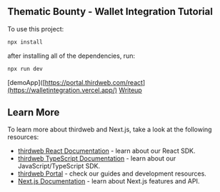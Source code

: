 ## Thematic Bounty - Wallet Integration Tutorial


To use this project:

```bash
npx install
```
after installing all of the dependencies, run:

```bash
npx run dev
```

[demoApp]([https://portal.thirdweb.com/react](https://walletintegration.vercel.app/)
[Writeup]([https://portal.thirdweb.com/ui-components](https://medium.com/@haikhalroy/thematic-bounty-wallet-integration-tutorial-4608415726c7))

## Learn More

To learn more about thirdweb and Next.js, take a look at the following resources:

- [thirdweb React Documentation](https://docs.thirdweb.com/react) - learn about our React SDK.
- [thirdweb TypeScript Documentation](https://docs.thirdweb.com/typescript) - learn about our JavaScript/TypeScript SDK.
- [thirdweb Portal](https://docs.thirdweb.com) - check our guides and development resources.
- [Next.js Documentation](https://nextjs.org/docs) - learn about Next.js features and API.

